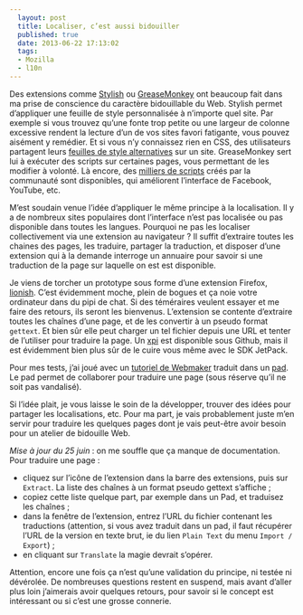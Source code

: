 ```yaml
---
  layout: post
  title: Localiser, c’est aussi bidouiller
  published: true
  date: 2013-06-22 17:13:02
  tags:
  - Mozilla
  - l10n
---
```


Des extensions comme [Stylish](https://addons.mozilla.org/fr/firefox/addon/stylish/) ou [GreaseMonkey](http://www.greasespot.net/) ont beaucoup fait dans ma prise de conscience du caractère bidouillable du Web. Stylish permet d’appliquer une feuille de style personnalisée à n’importe quel site. Par exemple si vous trouvez qu’une fonte trop petite ou une largeur de colonne excessive rendent la lecture d’un de vos sites favori fatigante, vous pouvez aisément y remédier. Et si vous n’y connaissez rien en CSS, des utilisateurs partagent leurs [feuilles de style alternatives](http://userstyles.org/) sur un site. GreaseMonkey sert lui à exécuter des scripts sur certaines pages, vous permettant de les modifier à volonté. Là encore, des [milliers de scripts](http://userscripts.org/) créés par la communauté sont disponibles, qui améliorent l’interface de Facebook, YouTube, etc.

M’est soudain venue l’idée d’appliquer le même principe à la localisation. Il y a de nombreux sites populaires dont l’interface n’est pas localisée ou pas disponible dans toutes les langues. Pourquoi ne pas les localiser collectivement via une extension au navigateur ? Il suffit d’extraire toutes les chaines des pages, les traduire, partager la traduction, et disposer d’une extension qui à la demande interroge un annuaire pour savoir si une traduction de la page sur laquelle on est est disponible.

Je viens de torcher un prototype sous forme d’une extension Firefox, [lionish](https://github.com/clochix/lionish/). C’est évidemment moche, plein de bogues et ça noie votre ordinateur dans du pipi de chat. Si des téméraires veulent essayer et me faire des retours, ils seront les bienvenus. L’extension se contente d’extraire toutes les chaînes d’une page, et de les convertir à un pseudo format `gettext`. Et bien sûr elle peut charger un tel fichier depuis une URL et tenter de l’utiliser pour traduire la page. Un [xpi](https://github.com/clochix/lionish/blob/master/bin/lionish.xpi?raw=true) est disponible sous Github, mais il est évidemment bien plus sûr de le cuire vous même avec le SDK JetPack.

Pour mes tests, j’ai joué avec un [tutoriel de Webmaker](https://s3.amazonaws.com/makes.org/webmaker/thimble/host-a-hack-jam_) traduit dans un [pad](https://etherpad.mozilla.org/wmfr-host-a-hack-jam). Le pad permet de collaborer pour traduire une page (sous réserve qu’il ne soit pas vandalisé).

Si l’idée plait, je vous laisse le soin de la développer, trouver des idées pour partager les localisations, etc. Pour ma part, je vais probablement juste m’en servir pour traduire les quelques pages dont je vais peut-être avoir besoin pour un atelier de bidouille Web.

*Mise à jour du 25 juin* : on me souffle que ça manque de documentation. Pour traduire une page :
 * cliquez sur l’icône de l’extension dans la barre des extensions, puis sur `Extract`. La liste des chaînes à un format pseudo gettext s’affiche ;
 * copiez cette liste quelque part, par exemple dans un Pad, et traduisez les chaînes ;
 * dans la fenêtre de l’extension, entrez l’URL du fichier contenant les traductions (attention, si vous avez traduit dans un pad, il faut récupérer l’URL de la version en texte brut, ie du lien `Plain Text` du menu `Import / Export`) ;
 * en cliquant sur `Translate` la magie devrait s’opérer.

Attention, encore une fois ça n’est qu’une validation du principe, ni testée ni dévérolée. De nombreuses questions restent en suspend, mais avant d’aller plus loin j’aimerais avoir quelques retours, pour savoir si le concept est intéressant ou si c’est une grosse connerie.
